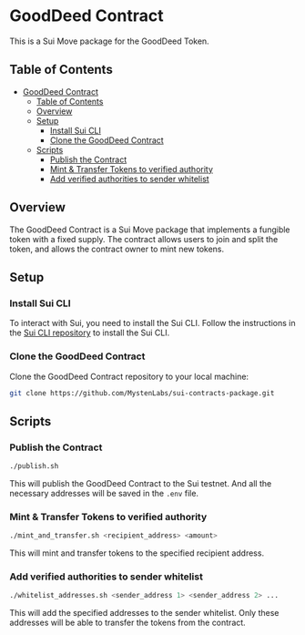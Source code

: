 # GoodDeed Contract

This is a Sui Move package for the GoodDeed Token.

## Table of Contents

- [GoodDeed Contract](#gooddeed-contract)
  - [Table of Contents](#table-of-contents)
  - [Overview](#overview)
  - [Setup](#setup)
    - [Install Sui CLI](#install-sui-cli)
    - [Clone the GoodDeed Contract](#clone-the-gooddeed-contract)
  - [Scripts](#scripts)
    - [Publish the Contract](#publish-the-contract)
    - [Mint \& Transfer Tokens to verified authority](#mint--transfer-tokens-to-verified-authority)
    - [Add verified authorities to sender whitelist](#add-verified-authorities-to-sender-whitelist)

## Overview

The GoodDeed Contract is a Sui Move package that implements a fungible token with a fixed supply. The contract allows users to join and split the token, and allows the contract owner to mint new tokens.

## Setup

### Install Sui CLI

To interact with Sui, you need to install the Sui CLI. Follow the instructions in the [Sui CLI repository](https://github.com/MystenLabs/sui/tree/main/tools/sui-cli#installation) to install the Sui CLI.

### Clone the GoodDeed Contract

Clone the GoodDeed Contract repository to your local machine:

```bash
git clone https://github.com/MystenLabs/sui-contracts-package.git
```

## Scripts

### Publish the Contract

```bash
./publish.sh
```

This will publish the GoodDeed Contract to the Sui testnet. And all the necessary addresses will be saved in the `.env` file.

### Mint & Transfer Tokens to verified authority

```bash
./mint_and_transfer.sh <recipient_address> <amount>
```

This will mint and transfer tokens to the specified recipient address.

### Add verified authorities to sender whitelist

```bash
./whitelist_addresses.sh <sender_address 1> <sender_address 2> ...
```

This will add the specified addresses to the sender whitelist. Only these addresses will be able to transfer the tokens from the contract.
